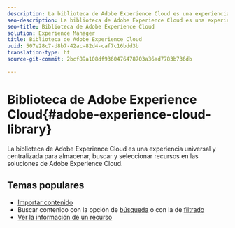 ```yaml
---
description: La biblioteca de Adobe Experience Cloud es una experiencia universal y centralizada para almacenar, buscar y seleccionar recursos en las soluciones de Adobe Experience Cloud.
seo-description: La biblioteca de Adobe Experience Cloud es una experiencia universal y centralizada para almacenar, buscar y seleccionar recursos en las soluciones de Adobe Experience Cloud.
seo-title: Biblioteca de Adobe Experience Cloud
solution: Experience Manager
title: Biblioteca de Adobe Experience Cloud
uuid: 507e28c7-d8b7-42ac-82d4-caf7c16bdd3b
translation-type: ht
source-git-commit: 2bcf89a108df9360476478703a36ad7783b736db

---
```



# Biblioteca de Adobe Experience Cloud{#adobe-experience-cloud-library}

La biblioteca de Adobe Experience Cloud es una experiencia universal y centralizada para almacenar, buscar y seleccionar recursos en las soluciones de Adobe Experience Cloud.

## Temas populares

* [Importar contenido](/help/c-library-about/c-importing-and-uploading/c-importing-and-uploading.md)
* Buscar contenido con la opción de [búsqueda](/help/c-library-about/c-assets/c-search-for-assets.md) o con la de [filtrado](/help/c-library-about/c-assets/c-filter-assets.md)
* [Ver la información de un recurso](/help/c-library-about/c-assets/c-view-detailed-information-for-an-asset.md)

